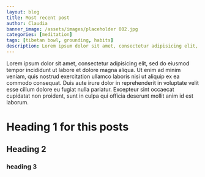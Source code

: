 ```yaml
---
layout: blog
title: Most recent post
author: Claudia
banner_image: /assets/images/placeholder 002.jpg
categories: [meditation]
tags: [tibetan bowl, grounding, habits]
description: Lorem ipsum dolor sit amet, consectetur adipisicing elit, sed do eiusmod tempor incididunt ut labore et dolore magna aliqua.
---
```

Lorem ipsum dolor sit amet, consectetur adipisicing elit, sed do eiusmod tempor incididunt ut labore et dolore magna aliqua. Ut enim ad minim veniam, quis nostrud exercitation ullamco laboris nisi ut aliquip ex ea commodo consequat. Duis aute irure dolor in reprehenderit in voluptate velit esse cillum dolore eu fugiat nulla pariatur. Excepteur sint occaecat cupidatat non proident, sunt in culpa qui officia deserunt mollit anim id est laborum.

# Heading 1 for this posts

## Heading 2

### heading 3
